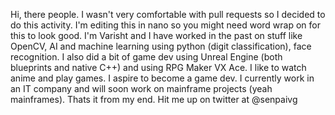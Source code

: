 Hi, there people. I wasn't very comfortable with pull requests so I decided to do this activity.
I'm editing this in nano so you might need word wrap on for this to look good. I'm Varisht and I have worked in the past on stuff like OpenCV, AI and machine learning using python (digit classification), face recognition.
I also did a bit of game dev using Unreal Engine (both blueprints and native C++) and using RPG Maker VX Ace. 
I like to watch anime and play games. I aspire to become a game dev. I currently work in an IT company and will soon work on mainframe projects (yeah mainframes). Thats it from my end. Hit me up on twitter at @senpaivg

